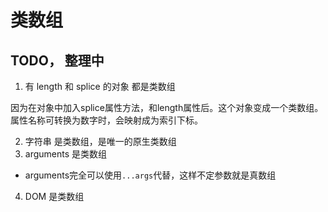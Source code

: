 # 类数组

## TODO， 整理中

1. 有 length 和 splice 的对象 都是类数组

因为在对象中加入splice属性方法，和length属性后。这个对象变成一个类数组。
属性名称可转换为数字时，会映射成为索引下标。

2. 字符串 是类数组，是唯一的原生类数组
3. arguments 是类数组
  - arguments完全可以使用`...args`代替，这样不定参数就是真数组
4. DOM 是类数组
